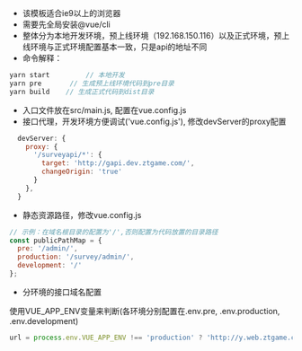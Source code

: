*  该模板适合ie9以上的浏览器
*  需要先全局安装@vue/cli
*  整体分为本地开发环境，预上线环境（192.168.150.116）以及正式环境，预上线环境与正式环境配置基本一致，只是api的地址不同
*  命令解释：

```javascript
yarn start         // 本地开发
yarn pre       // 生成预上线环境代码到pre目录
yarn build	  // 生成正式代码到dist目录
```
*  入口文件放在src/main.js, 配置在vue.config.js
*  接口代理，开发环境方便调试('vue.config.js'), 修改devServer的proxy配置

```javascript
  devServer: {
    proxy: {
      '/surveyapi/*': {
        target: 'http://gapi.dev.ztgame.com/',
        changeOrigin: 'true'
      }
    },
  }
```

*  静态资源路径，修改vue.config.js

```javascript
// 示例：在域名根目录的配置为'/',否则配置为代码放置的目录路径
const publicPathMap = {
  pre: '/admin/',
  production: '/survey/admin/',
  development: '/'
};
```

*  分环境的接口域名配置

使用VUE_APP_ENV变量来判断(各环境分别配置在.env.pre, .env.production, .env.development)

```javascript
url = process.env.VUE_APP_ENV !== 'production' ? 'http://y.web.ztgame.com/act' : 'http://y.ztgame.com/act'
```

